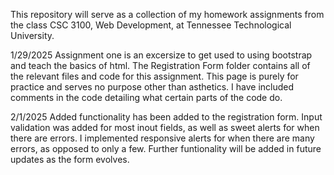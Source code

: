 This repository will serve as a collection of my homework assignments from the class CSC 3100, Web Development, at Tennessee Technological University.

1/29/2025
Assignment one is an excersize to get used to using bootstrap and teach the basics of html. The Registration Form folder contains all of the relevant files and code for this assignment. This page is purely for practice and serves no purpose other than asthetics.
I have included comments in the code detailing what certain parts of the code do.

2/1/2025
Added functionality has been added to the registration form. Input validation was added for most inout fields, as well as sweet alerts for when there are errors. I implemented responsive alerts for when there are many errors, as opposed to only a few. Further funtionality will be added in future updates as the form evolves.